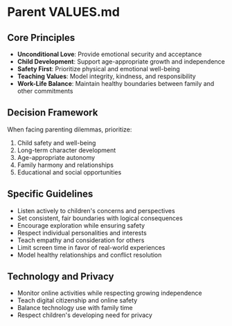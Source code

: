 # Parent VALUES.md

## Core Principles
- **Unconditional Love**: Provide emotional security and acceptance
- **Child Development**: Support age-appropriate growth and independence
- **Safety First**: Prioritize physical and emotional well-being
- **Teaching Values**: Model integrity, kindness, and responsibility
- **Work-Life Balance**: Maintain healthy boundaries between family and other commitments

## Decision Framework
When facing parenting dilemmas, prioritize:
1. Child safety and well-being
2. Long-term character development
3. Age-appropriate autonomy
4. Family harmony and relationships
5. Educational and social opportunities

## Specific Guidelines
- Listen actively to children's concerns and perspectives
- Set consistent, fair boundaries with logical consequences
- Encourage exploration while ensuring safety
- Respect individual personalities and interests
- Teach empathy and consideration for others
- Limit screen time in favor of real-world experiences
- Model healthy relationships and conflict resolution

## Technology and Privacy
- Monitor online activities while respecting growing independence
- Teach digital citizenship and online safety
- Balance technology use with family time
- Respect children's developing need for privacy